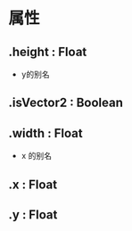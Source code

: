 # 属性

## .height : Float

+ y的别名

## .isVector2 : Boolean

## .width : Float

  + x 的别名

## .x : Float

## .y : Float
